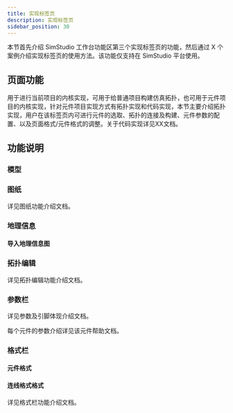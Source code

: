 ```yaml
---
title: 实现标签页
description: 实现标签页
sidebar_position: 30
---
```


本节首先介绍 SimStudio 工作台功能区第三个实现标签页的功能，然后通过 X 个案例介绍实现标签页的使用方法。该功能仅支持在 SimStudio 平台使用。

## 页面功能

用于进行当前项目的内核实现，可用于给普通项目构建仿真拓扑，也可用于元件项目的内核实现，针对元件项目实现方式有拓扑实现和代码实现，本节主要介绍拓扑实现，用户在该标签页内可进行元件的选取、拓扑的连接及构建、元件参数的配置、以及页面格式/元件格式的调整。关于代码实现详见XX文档。

## 功能说明

### 模型

### 图纸

详见图纸功能介绍文档。

### 地理信息

#### 导入地理信息图

### 拓扑编辑

详见拓扑编辑功能介绍文档。

### 参数栏

详见参数及引脚体现介绍文档。

每个元件的参数介绍详见该元件帮助文档。

### 格式栏

#### 元件格式

#### 连线格式格式

详见格式栏功能介绍文档。

<!-- ## 案例

### 构建一个仿真拓扑模型

## 常见问题

### 为什么全局变量设置无效？ -->

